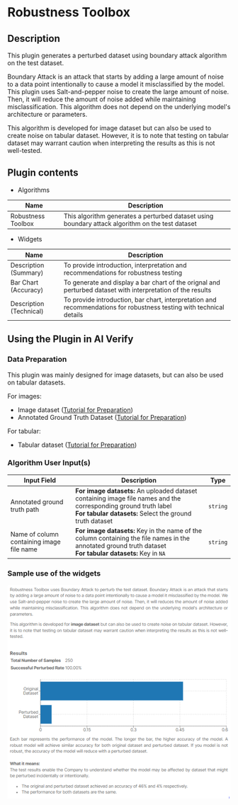 # Robustness Toolbox

## Description
This plugin generates a perturbed dataset using boundary attack algorithm on the test dataset. 

Boundary Attack is an attack that starts by adding a large amount of noise to a data point intentionally to cause a model it misclassified by the model. This plugin uses Salt-and-pepper noise to create the large amount of noise. Then, it will reduce the amount of noise added while maintaining misclassification. This algorithm does not depend on the underlying model's architecture or parameters.

This algorithm is developed for image dataset but can also be used to create noise on tabular dataset. However, it is to note that testing on tabular dataset may warrant caution when interpreting the results as this is not well-tested.

## Plugin contents
- Algorithms
  
| Name               | Description                                                                                      |
| ------------------ | ------------------------------------------------------------------------------------------------ |
| Robustness Toolbox | This algorithm generates a perturbed dataset using boundary attack algorithm on the test dataset |


- Widgets

| Name                     | Description                                                                                                          |
| ------------------------ | -------------------------------------------------------------------------------------------------------------------- |
| Description (Summary)    | To provide introduction, interpretation and recommendations for robustness testing                                    |
| Bar Chart (Accuracy)     | To generate and display a bar chart of the orignal and perturbed dataset with interpretation of the results                    |
| Description (Technical)  | To provide introduction, bar chart, interpretation and recommendations for robustness testing with technical details                                                |

## Using the Plugin in AI Verify
### Data Preparation
This plugin was mainly designed for image datasets, but can also be used on tabular datasets.

For images:
- Image dataset ([Tutorial for Preparation](www.test.com))
- Annotated Ground Truth Dataset ([Tutorial for Preparation](www.test.com))

For tabular:
- Tabular dataset ([Tutorial for Preparation](www.test.com))

### Algorithm User Input(s)

| Input Field                               | Description                                                                                                                                                             |   Type   |
| ----------------------------------------- | ----------------------------------------------------------------------------------------------------------------------------------------------------------------------- | :------: |
| Annotated ground truth path               | **For image datasets:** An uploaded dataset containing image file names and the corresponding ground truth label </br> **For tabular datasets:** Select the ground truth dataset | `string` |
| Name of column containing image file name | **For image datasets:** Key in the name of the column containing the file names in the annotated ground truth dataset </br> **For tabular datasets:** Key in `NA`                                                                            | `string` |

### Sample use of the widgets

![ICT sample](images/robustness_toolbox_sample.png)
